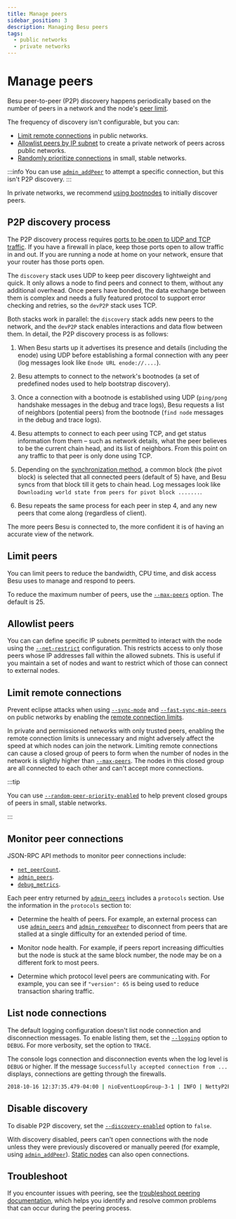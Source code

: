 ```yaml
---
title: Manage peers
sidebar_position: 3
description: Managing Besu peers
tags:
  - public networks
  - private networks
---
```


# Manage peers

Besu peer-to-peer (P2P) discovery happens periodically based on the number of peers in a
network and the node's [peer limit](#limit-peers).

The frequency of discovery isn't configurable, but you can:

- [Limit remote connections](#limit-remote-connections) in public networks.
- [Allowlist peers by IP subnet](#allowlist-peers) to create a private network of peers across public 
networks.
- [Randomly prioritize connections](../../reference/cli/options.md#random-peer-priority-enabled) in
small, stable networks.

:::info
You can use [`admin_addPeer`](../../reference/cli/options.md#admin_addpeer) to attempt a specific
connection, but this isn't P2P discovery.
:::

In private networks, we recommend
[using bootnodes](../../../private-networks/how-to/configure/bootnodes.md) to initially discover peers.

## P2P discovery process

The P2P discovery process requires [ports to be open to UDP and TCP traffic](configure-ports.md#p2p-networking).
If you have a firewall in place, keep those ports open to allow traffic in and out.
If you are running a node at home on your network, ensure that your router has those ports open.

The `discovery` stack uses UDP to keep peer discovery lightweight and quick.
It only allows a node to find peers and connect to them, without any additional overhead.
Once peers have bonded, the data exchange between them is complex and needs a fully featured
protocol to support error checking and retries, so the `devP2P` stack uses TCP.

Both stacks work in parallel: the `discovery` stack adds new peers to the network, and the `devP2P`
stack enables interactions and data flow between them.
In detail, the P2P discovery process is as follows:

1. When Besu starts up it advertises its presence and details (including the enode) using UDP before
   establishing a formal connection with any peer (log messages look like `Enode URL enode://....`).

2. Besu attempts to connect to the network's bootnodes (a set of predefined nodes used to help
   bootstrap discovery).

3. Once a connection with a bootnode is established using UDP (`ping/pong` handshake messages in the
   debug and trace logs), Besu requests a list of neighbors (potential peers) from the bootnode
   (`find node` messages in the debug and trace logs).

4. Besu attempts to connect to each peer using TCP, and get status information from them – such
   as network details, what the peer believes to be the current chain head, and its list of neighbors.
   From this point on any traffic to that peer is only done using TCP.

5. Depending on the [synchronization method](../../concepts/node-sync.md), a common block
   (the pivot block) is selected that all connected peers (default of 5) have, and Besu syncs from
   that block till it gets to chain head.
   Log messages look like `Downloading world state from peers for pivot block .......`.

6. Besu repeats the same process for each peer in step 4, and any new peers that come along
   (regardless of client).

The more peers Besu is connected to, the more confident it is of having an accurate view of the network.

## Limit peers

You can limit peers to reduce the bandwidth, CPU time, and disk access Besu uses to manage and respond to peers.

To reduce the maximum number of peers, use the [`--max-peers`](../../reference/cli/options.md#max-peers) option. The default is 25.

## Allowlist peers

You can can define specific IP subnets permitted to interact with the node using the [`--net-restrict`](../../reference/cli/options.md#net-restrict) configuration. This restricts access to only those peers whose IP addresses fall within the allowed subnets. This is useful if you maintain a set of nodes and want to restrict which of those can connect to external nodes.

## Limit remote connections

Prevent eclipse attacks when using [`--sync-mode`](../../reference/cli/options.md#sync-mode) and [`--fast-sync-min-peers`](../../reference/cli/options.md##sync-min-peers-fast-sync-min-peers) on public networks by enabling the [remote connection limits](../../reference/cli/options.md#remote-connections-limit-enabled).

In private and permissioned networks with only trusted peers, enabling the remote connection limits is unnecessary and might adversely affect the speed at which nodes can join the network. Limiting remote connections can cause a closed group of peers to form when the number of nodes in the network is slightly higher than [`--max-peers`](../../reference/cli/options.md#max-peers). The nodes in this closed group are all connected to each other and can't accept more connections.

:::tip

You can use [`--random-peer-priority-enabled`](../../reference/cli/options.md#random-peer-priority-enabled) to help prevent closed groups of peers in small, stable networks.

:::

## Monitor peer connections

JSON-RPC API methods to monitor peer connections include:

- [`net_peerCount`](../../reference/api/index.md#net_peercount).
- [`admin_peers`](../../reference/api/index.md#admin_peers).
- [`debug_metrics`](../../reference/api/index.md#debug_metrics).

Each peer entry returned by [`admin_peers`](../../reference/api/index.md#admin_peers) includes a `protocols` section. Use the information in the `protocols` section to:

- Determine the health of peers. For example, an external process can use [`admin_peers`](../../reference/api/index.md#admin_peers) and [`admin_removePeer`](../../reference/api/index.md#admin_removepeer) to disconnect from peers that are stalled at a single difficulty for an extended period of time.

- Monitor node health. For example, if peers report increasing difficulties but the node is stuck at the same block number, the node may be on a different fork to most peers.

- Determine which protocol level peers are communicating with. For example, you can see if `"version": 65` is being used to reduce transaction sharing traffic.

## List node connections

The default logging configuration doesn't list node connection and disconnection messages. To enable listing them, set the [`--logging`](../../reference/cli/options.md#logging) option to `DEBUG`. For more verbosity, set the option to `TRACE`.

The console logs connection and disconnection events when the log level is `DEBUG` or higher. If the message `Successfully accepted connection from ...` displays, connections are getting through the firewalls.

```bash title="Sample log output"
2018-10-16 12:37:35.479-04:00 | nioEventLoopGroup-3-1 | INFO | NettyP2PNetwork | Successfully accepted connection from 0xa979fb575495b8d6db44f750317d0f4622bf4c2aa3365d6af7c284339968eef29b69ad0dce72a4d8db5ebb4968de0e3bec910127f134779fbcb0cb6d3331163c
```

## Disable discovery

To disable P2P discovery, set the [`--discovery-enabled`](../../reference/cli/options.md#discovery-enabled) option to `false`.

With discovery disabled, peers can't open connections with the node unless they were previously discovered or manually peered (for example, using [`admin_addPeer`](../../reference/api/index.md#admin_addpeer)). [Static nodes](static-nodes.md) can also open connections.

## Troubleshoot

If you encounter issues with peering, see the [troubleshoot peering documentation](../../how-to/troubleshoot/peering.md), which helps you identify and resolve common problems that can occur during the peering process.
